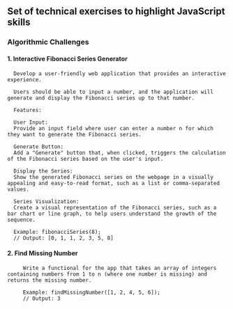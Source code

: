 ## Set of technical exercises to highlight JavaScript skills

### Algorithmic Challenges

#### 1. Interactive Fibonacci Series Generator

      Develop a user-friendly web application that provides an interactive experience.

      Users should be able to input a number, and the application will generate and display the Fibonacci series up to that number.

      Features:

      User Input:
      Provide an input field where user can enter a number n for which they want to generate the Fibonacci series.

      Generate Button:
      Add a "Generate" button that, when clicked, triggers the calculation of the Fibonacci series based on the user's input.

      Display the Series:
      Show the generated Fibonacci series on the webpage in a visually appealing and easy-to-read format, such as a list or comma-separated values.

      Series Visualization:
      Create a visual representation of the Fibonacci series, such as a bar chart or line graph, to help users understand the growth of the sequence.

      Example: fibonacciSeries(8);
      // Output: [0, 1, 1, 2, 3, 5, 8]


#### 2. Find Missing Number

         Write a functional for the app that takes an array of integers containing numbers from 1 to n (where one number is missing) and returns the missing number.

         Example: findMissingNumber([1, 2, 4, 5, 6]);
         // Output: 3
